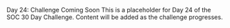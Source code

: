 Day 24: Challenge Coming Soon
This is a placeholder for Day 24 of the SOC 30 Day Challenge.
Content will be added as the challenge progresses.
